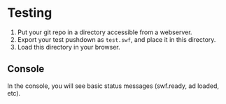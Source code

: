 # Testing

1. Put your git repo in a directory accessible from a webserver.
2. Export your test pushdown as `test.swf`, and place it in this directory. 
3. Load this directory in your browser.

## Console

In the console, you will see basic status messages (swf.ready, ad loaded, etc).